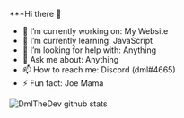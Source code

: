 ***Hi there 👋

- 🔭 I’m currently working on: My Website
- 🌱 I’m currently learning: JavaScript
- 🤔 I’m looking for help with: Anything
- 💬 Ask me about: Anything
- 📫 How to reach me: Discord (dml#4665)
- ⚡ Fun fact: Joe Mama


![DmlTheDev github stats](https://github-readme-stats.vercel.app/api?username=DmlTheDev&show_icons=true&theme=radical&count_private=true&include_all_commits=true)




<!--
**dmlthedev/dmlthedev** is a ✨ _special_ ✨ repository because its `README.md` (this file) appears on your GitHub profile.

